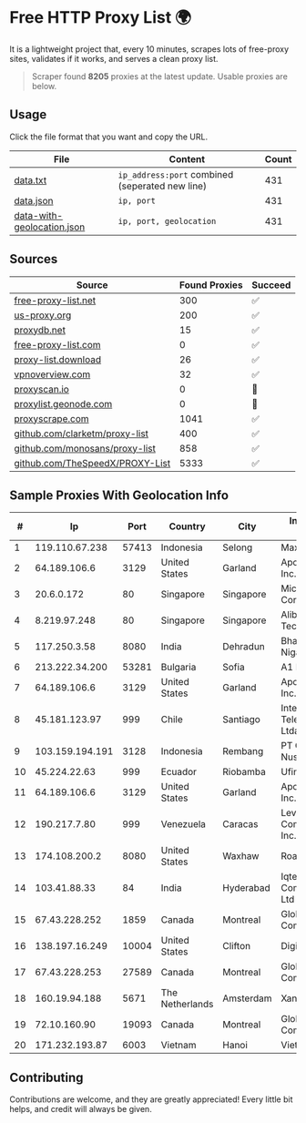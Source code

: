 
# Free HTTP Proxy List 🌍

It is a lightweight project that, every 10 minutes, scrapes lots of free-proxy sites, validates if it works, and serves a clean proxy list.


> Scraper found **8205** proxies at the latest update. Usable proxies are below.

## Usage

Click the file format that you want and copy the URL.


|File|Content|Count|
|----|-------|-----|
|[data.txt](https://raw.githubusercontent.com/themiralay/Proxy-List-World/master/data.txt)|`ip_address:port` combined (seperated new line)|431|
|[data.json](https://raw.githubusercontent.com/themiralay/Proxy-List-World/master/data.json)|`ip, port`|431|
|[data-with-geolocation.json](https://raw.githubusercontent.com/themiralay/Proxy-List-World/master/data-with-geolocation.json)|`ip, port, geolocation`|431|

## Sources

|Source|Found Proxies|Succeed|
|------|-------------|-------|
|[free-proxy-list.net](https://free-proxy-list.net)|300|✅|
|[us-proxy.org](https://www.us-proxy.org)|200|✅|
|[proxydb.net](http://proxydb.net)|15|✅|
|[free-proxy-list.com](https://free-proxy-list.com/?page=&port=&type%5B%5D=http&type%5B%5D=https&up_time=0&search=Search)|0|✅|
|[proxy-list.download](https://www.proxy-list.download/HTTP)|26|✅|
|[vpnoverview.com](https://vpnoverview.com/privacy/anonymous-browsing/free-proxy-servers)|32|✅|
|[proxyscan.io](https://www.proxyscan.io)|0|🚫|
|[proxylist.geonode.com](https://proxylist.geonode.com/api/proxy-list?limit=300&page=1&sort_by=lastChecked&sort_type=desc&protocols=http,https)|0|🚫|
|[proxyscrape.com](https://api.proxyscrape.com/v2/?request=displayproxies&protocol=http&timeout=10000&country=all&ssl=all&anonymity=all)|1041|✅|
|[github.com/clarketm/proxy-list](https://raw.githubusercontent.com/clarketm/proxy-list/master/proxy-list-raw.txt)|400|✅|
|[github.com/monosans/proxy-list](https://raw.githubusercontent.com/monosans/proxy-list/main/proxies/http.txt)|858|✅|
|[github.com/TheSpeedX/PROXY-List](https://raw.githubusercontent.com/TheSpeedX/PROXY-List/master/http.txt)|5333|✅|


## Sample Proxies With Geolocation Info

|#|Ip|Port|Country|City|Internet Service Provider|
|-|--|----|-------|----|-------------------------|
|1|119.110.67.238|57413|Indonesia|Selong|Maxindo|
|2|64.189.106.6|3129|United States|Garland|Apogee Telecom Inc.|
|3|20.6.0.172|80|Singapore|Singapore|Microsoft Corporation|
|4|8.219.97.248|80|Singapore|Singapore|Alibaba (US) Technology Co., Ltd.|
|5|117.250.3.58|8080|India|Dehradun|Bharat Sanchar Nigam Ltd|
|6|213.222.34.200|53281|Bulgaria|Sofia|A1 Bulgaria EAD|
|7|64.189.106.6|3129|United States|Garland|Apogee Telecom Inc.|
|8|45.181.123.97|999|Chile|Santiago|Interpit Telecomunicaciones Ltda|
|9|103.159.194.191|3128|Indonesia|Rembang|PT Giga Digital Nusantara|
|10|45.224.22.63|999|Ecuador|Riobamba|Ufinet Panama S.A.|
|11|64.189.106.6|3129|United States|Garland|Apogee Telecom Inc.|
|12|190.217.7.80|999|Venezuela|Caracas|Level 3 Communications, Inc.|
|13|174.108.200.2|8080|United States|Waxhaw|Road Runner|
|14|103.41.88.33|84|India|Hyderabad|Iqtera Communication Pvt Ltd|
|15|67.43.228.252|1859|Canada|Montreal|GloboTech Communications|
|16|138.197.16.249|10004|United States|Clifton|DigitalOcean, LLC|
|17|67.43.228.253|27589|Canada|Montreal|GloboTech Communications|
|18|160.19.94.188|5671|The Netherlands|Amsterdam|Xantho UAB|
|19|72.10.160.90|19093|Canada|Montreal|GloboTech Communications|
|20|171.232.193.87|6003|Vietnam|Hanoi|Viettel Corporation|



## Contributing

Contributions are welcome, and they are greatly appreciated! Every
little bit helps, and credit will always be given.

